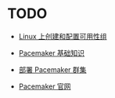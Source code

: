 # TODO

- [Linux 上创建和配置可用性组](https://learn.microsoft.com/zh-cn/sql/linux/sql-server-linux-create-availability-group?view=sql-server-ver16)

- [Pacemaker 基础知识](https://learn.microsoft.com/zh-cn/sql/linux/sql-server-linux-pacemaker-basics?view=sql-server-ver16)

- [部署 Pacemaker 群集](https://learn.microsoft.com/zh-cn/sql/linux/sql-server-linux-deploy-pacemaker-cluster?view=sql-server-ver16&tabs=ubuntu)

- [Pacemaker 官网](https://clusterlabs.org/pacemaker/doc/2.1/Pacemaker_Explained/singlehtml/)
